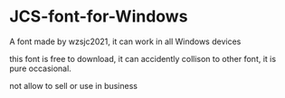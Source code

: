 # JCS-font-for-Windows
A font made by wzsjc2021, it can work in all Windows devices

this font is free to download, it can accidently collison to other font, it is pure occasional.

not allow to sell or use in business
